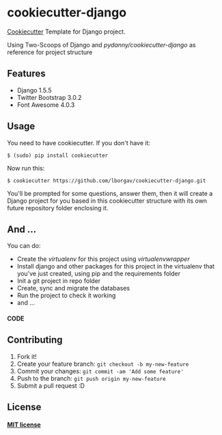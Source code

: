 # cookiecutter-django

[Cookiecutter](https://github.com/audreyr/cookiecutter) Template for Django project.

Using Two-Scoops of Django and _pydanny/cookiecutter-django_ as reference for project structure


## Features

* Django 1.5.5
* Twitter Bootstrap 3.0.2
* Font Awesome 4.0.3


## Usage

You need to have cookiecutter. If you don't have it:

	$ (sudo) pip install cookiecutter

Now run this:

	$ cookiecutter https://github.com/lborgav/cookiecutter-django.git

You'll be prompted for some questions, answer them, then it will create a Django project for you based in this cookiecutter structure with its own future repository folder enclosing it.


## And ...

You can do:

* Create the _virtualenv_ for this project using _virtualenvwrapper_
* Install django and other packages for this project in the virtualenv that you've just created, using pip and the requirements folder
* Init a git project in repo folder
* Create, sync and migrate the databases
* Run the project to check it working
* and ... 

#### CODE


## Contributing

1. Fork it!
2. Create your feature branch: `git checkout -b my-new-feature`
3. Commit your changes: `git commit -am 'Add some feature'`
4. Push to the branch: `git push origin my-new-feature`
5. Submit a pull request :D


## License

#### [MIT license](http://opensource.org/licenses/MIT)



